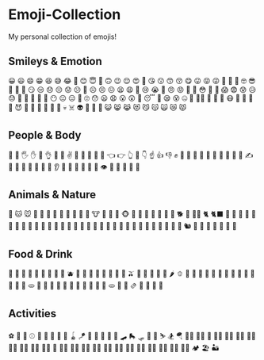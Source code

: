 # Emoji-Collection
My personal collection of emojis!
## Smileys & Emotion
😀 😃 😄 😁 😆 😅 😂 🤣 😊 😇 🙂 🙃 😉 😌 😍 🥰 😘 😗 😙 😚 😋 😛 😝 😜 🤪 🤨 🧐 🤓 😎 🥸 🤩 🥳 😏 😒 😞 😔 😟 😕 🙁 ☹️ 😣 😖 😫 😩 🥺 😢 😭 😤 😠 😡 🤬 🤯 😳 🥵 🥶 😱 😨 😰 😥 😓 🤗 🤔 🤭 🤫 🤥 😶 😐 😑 😬 🙄 😯 😦 😧 😮 😲 🥱 😴 🤤 😪 😵 🤐 🥴 😵‍💫 🤢 🤮 🤧 😷 🤒 🤕 🤑 🤠 😈 👿 👹 👺 🤡 💩 👻 💀 ☠️ 👽 👾 🤖 🎃 😺 😸 😹 😻 😼 😽 🙀 😿 😾

## People & Body
👋 🤚 🖐️ ✋ 🖖 👌 🤌 🤏 ✌️ 🤞 🫰 🤟 🤘 🤙 👈 👉 👆 🖕 👇 ☝️ 👍 👎 ✊ 👊 🤛 🤜 👏 🙌 🫶 👐 🤲 🤝 🙏 ✍️ 💅 🤳 💪 🦾 🦿 🦵 🦶 👂 🦻 👃 🧠 🦷 🦴 👀 👁️ 👅 👄 🫦 🦾 🦿

## Animals & Nature
🐶 🐱 🐭 🐹 🐰 🦊 🦝 🐻 🐼 🐨 🐯 🦁 🐮 🐷 🐽 🐸 🐵 🙈 🙉 🙊 🐒 🦍 🦧 🦮 🐕 🐩 🐕‍🦺 🐈 🐈‍⬛ 🐅 🐆 🦓 🦌 🦬 🐂 🐃 🐄 🐎 🦄 🦏 🦛 🐖 🐗 🐽 🐏 🐑 🐐 🐪 🐫 🦙 🦒 🐘 🦘 🦨 🦡 🐁 🐀 🦔 🐇 🦝 🦡 🐿️ 🦥 🦦 🦨 🦘 🐾 🐉 🐲

## Food & Drink
🍎 🍏 🍐 🍊 🍋 🍌 🍉 🍇 🍓 🫐 🍈 🍒 🍑 🥭 🍍 🥥 🥝 🍅 🫒 🥑 🍆 🥔 🥕 🌽 🌶️ 🫑 🥒 🥬 🥦 🧄 🧅 🍄 🥜 🌰 🫘 🍞 🥐 🥖 🥨 🥯 🫓 🧇 🥞 🧈 🍳 🥩 🍗 🍖 🌭 🍔 🍟 🍕 🫓 🌮 🌯 🫔 🥙 🧆 🥗 🥘

## Activities
⚽ 🏀 🏈 ⚾ 🥎 🎾 🏐 🏉 🎱 🪀 🪁 🏓 🏸 🥊 🥋 🎽 🛹 🛼 🛷 🥌 🎿 ⛷️ 🏂 🪂 🏋️‍♀️ 🏋️‍♂️ 🤺 🤼‍♀️ 🤼‍♂️ 🤸‍♀️ 🤸‍♂️ 🤾‍♀️ 🤾‍♂️ 🏌️‍♀️ 🏌️‍♂️ 🏇 🧘‍♀️ 🧘‍♂️ 🏄‍♀️ 🏄‍♂️ 🏊‍♀️ 🏊‍♂️ 🤽‍♀️ 🤽‍♂️ 🚣‍♀️ 🚣‍♂️ 🧗‍♀️ 🧗‍♂️ 🏕️ 🏖️ 🏜️

